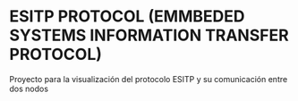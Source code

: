 <h1>ESITP PROTOCOL (EMMBEDED SYSTEMS INFORMATION TRANSFER PROTOCOL)</h1>

<p>Proyecto para la visualización del protocolo ESITP y su comunicación entre dos nodos</p>
